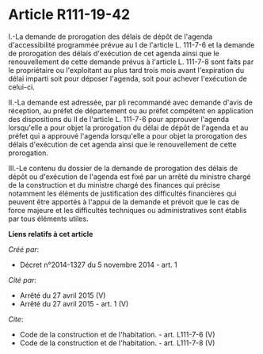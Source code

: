 # Article R111-19-42

I.-La demande de prorogation des délais de dépôt de l'agenda d'accessibilité programmée prévue au I de l'article L. 111-7-6
et la demande de prorogation des délais d'exécution de cet agenda ainsi que le renouvellement de cette demande prévus à
l'article L. 111-7-8 sont faits par le propriétaire ou l'exploitant au plus tard trois mois avant l'expiration du délai
imparti soit pour déposer l'agenda, soit pour achever l'exécution de celui-ci. 

II.-La demande est adressée, par pli recommandé avec demande d'avis de réception, au préfet de département ou au préfet
compétent en application des dispositions du II de l'article L. 111-7-6 pour approuver l'agenda lorsqu'elle a pour objet la
prorogation du délai de dépôt de l'agenda et au préfet qui a approuvé l'agenda lorsqu'elle a pour objet la prorogation des
délais d'exécution de cet agenda ainsi que le renouvellement de cette prorogation. 

III.-Le contenu du dossier de la demande de prorogation des délais de dépôt ou d'exécution de l'agenda est fixé par un arrêté
du ministre chargé de la construction et du ministre chargé des finances qui précise notamment les éléments de justification
des difficultés financières qui peuvent être apportés à l'appui de la demande et prévoit que le cas de force majeure et les
difficultés techniques ou administratives sont établis par tous éléments utiles.

**Liens relatifs à cet article**

_Créé par_:

  - Décret n°2014-1327 du 5 novembre 2014 - art. 1

_Cité par_:

  - Arrêté du 27 avril 2015 (V)
  - Arrêté du 27 avril 2015 - art. 1 (V)

_Cite_:

  - Code de la construction et de l'habitation. - art. L111-7-6 (V)
  - Code de la construction et de l'habitation. - art. L111-7-8 (V)
